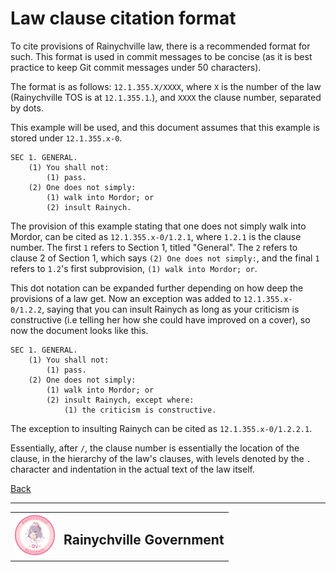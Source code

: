 # Law clause citation format

To cite provisions of Rainychville law, there is a recommended format for
such. This format is used in commit messages to be concise (as it is best
practice to keep Git commit messages under 50 characters).

The format is as follows: `12.1.355.X/XXXX`, where `X` is the number of
the law (Rainychville TOS is at `12.1.355.1`.), and `XXXX` the clause
number, separated by dots.

This example will be used, and this document assumes that this example
is stored under `12.1.355.x-0`.
```
SEC 1. GENERAL.
    (1) You shall not:
        (1) pass.
    (2) One does not simply:
        (1) walk into Mordor; or
        (2) insult Rainych.
```

The provision of this example stating that one does not simply walk
into Mordor, can be cited as `12.1.355.x-0/1.2.1`, where `1.2.1` is
the clause number. The first `1` refers to Section 1, titled
"General". The `2` refers to clause 2 of Section 1, which says
`(2) One does not simply:`, and the final `1` refers to `1.2`'s
first subprovision, `(1) walk into Mordor; or`.

This dot notation can be expanded further depending on how deep
the provisions of a law get. Now an exception was added to
`12.1.355.x-0/1.2.2`, saying that you can insult Rainych as long
as your criticism is constructive (i.e telling her how she could
have improved on a cover), so now the document looks like this.
```
SEC 1. GENERAL.
    (1) You shall not:
        (1) pass.
    (2) One does not simply:
        (1) walk into Mordor; or
        (2) insult Rainych, except where:
            (1) the criticism is constructive.
```

The exception to insulting Rainych can be cited as
`12.1.355.x-0/1.2.2.1`.

Essentially, after `/`, the clause number is essentially the location
of the clause, in the hierarchy of the law's clauses, with levels
denoted by the `.` character and indentation in the actual text
of the law itself.

[Back](/law/README.md)

***

|||
|---|---|
|![](/img/rvgovtseal2.webp)| <h2>Rainychville Government</h2> |
